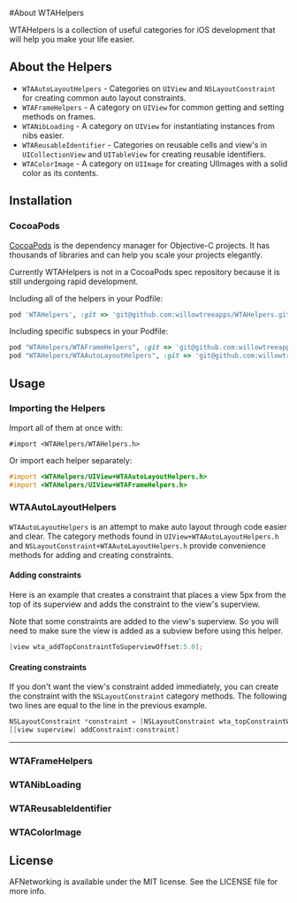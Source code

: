 #About WTAHelpers

WTAHelpers is a collection of useful categories for iOS development that will help you make your life easier.

## About the Helpers
- `WTAAutoLayoutHelpers` - Categories on `UIView` and `NSLayoutConstraint` for creating common auto layout constraints.
- `WTAFrameHelpers` - A category on `UIView` for common getting and setting methods on frames.
- `WTANibLoading` - A category on `UIView` for instantiating instances from nibs easier.
- `WTAReusableIdentifier` - Categories on reusable cells and view's in `UICollectionView` and `UITableView` for creating reusable identifiers.
- `WTAColorImage` - A category on `UIImage` for creating UIImages with a solid color as its contents.

## Installation

### CocoaPods

[CocoaPods](http://cocoapods.org) is the dependency manager for Objective-C projects. It has thousands of libraries and can help you scale your projects elegantly.

Currently WTAHelpers is not in a CocoaPods spec repository because it is still undergoing rapid development.

Including all of the helpers in your Podfile:

```ruby
pod 'WTAHelpers', :git => 'git@github.com:willowtreeapps/WTAHelpers.git', :tag => '0.0.1'
```

Including specific subspecs in your Podfile:

```ruby
pod "WTAHelpers/WTAFrameHelpers", :git => 'git@github.com:willowtreeapps/WTAHelpers.git', :tag => '0.0.1'
pod "WTAHelpers/WTAAutoLayoutHelpers", :git => 'git@github.com:willowtreeapps/WTAHelpers.git', :tag => '0.0.1'
```

## Usage

### Importing the Helpers

Import all of them at once with:

`#import <WTAHelpers/WTAHelpers.h>` 

Or import each helper separately:

```objective-c
#import <WTAHelpers/UIView+WTAAutoLayoutHelpers.h>
#import <WTAHelpers/UIView+WTAFrameHelpers.h>
```

### WTAAutoLayoutHelpers

`WTAAutoLayoutHelpers` is an attempt to make auto layout through code easier and clear. The category methods found in `UIView+WTAAutoLayoutHelpers.h` and `NSLayoutConstraint+WTAAutoLayoutHelpers.h` provide convenience methods for adding and creating constraints.

#### Adding constraints
Here is an example that creates a constraint that places a view 5px from the top of its superview and adds the constraint to the view's superview.

Note that some constraints are added to the view's superview. So you will need to make sure the view is added as a subview before using this helper.

```objective-c
[view wta_addTopConstraintToSuperviewOffset:5.0];
```

#### Creating constraints
If you don't want the view's constraint added immediately, you can create the constraint with the `NSLayoutConstraint` category methods. The following two lines are equal to the line in the previous example.
```objective-c
NSLayoutConstraint *constraint = [NSLayoutConstraint wta_topConstraintWithView:view toView:[view superview] offset:5.0];
[[view superview] addConstraint:constraint]
```
---

### WTAFrameHelpers
### WTANibLoading
### WTAReusableIdentifier
### WTAColorImage

## License

AFNetworking is available under the MIT license. See the LICENSE file for more info.